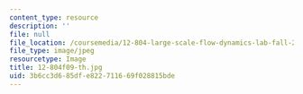 ```yaml
---
content_type: resource
description: ''
file: null
file_location: /coursemedia/12-804-large-scale-flow-dynamics-lab-fall-2009/3b6cc3d685dfe822711669f028815bde_12-804f09-th.jpg
file_type: image/jpeg
resourcetype: Image
title: 12-804f09-th.jpg
uid: 3b6cc3d6-85df-e822-7116-69f028815bde
---
```

